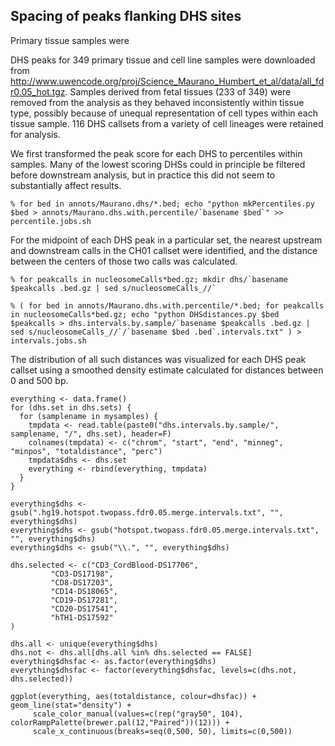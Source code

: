 Spacing of peaks flanking DHS sites
------------------------------------------

Primary tissue samples were 


DHS peaks for 349 primary tissue and cell line samples were downloaded from http://www.uwencode.org/proj/Science_Maurano_Humbert_et_al/data/all_fdr0.05_hot.tgz. Samples derived from fetal tissues (233 of 349) were removed from the analysis as they behaved inconsistently within tissue type, possibly because of unequal representation of cell types within each tissue sample. 116 DHS callsets from a variety of cell lineages were retained for analysis. 

We first transformed the peak score for each DHS to percentiles within samples.  Many of the lowest scoring DHSs could in principle be filtered before downstream analysis, but in practice this did not seem to substantially affect results. 

```
% for bed in annots/Maurano.dhs/*.bed; echo "python mkPercentiles.py $bed > annots/Maurano.dhs.with.percentile/`basename $bed`" >> percentile.jobs.sh
```

For the midpoint of each DHS peak in a particular set, the nearest upstream and downstream calls in the CH01 callset were identified, and the distance between the centers of those two calls was calculated. 

```
% for peakcalls in nucleosomeCalls*bed.gz; mkdir dhs/`basename $peakcalls .bed.gz | sed s/nucleosomeCalls_//`

% ( for bed in annots/Maurano.dhs.with.percentile/*.bed; for peakcalls in nucleosomeCalls*bed.gz; echo "python DHSdistances.py $bed $peakcalls > dhs.intervals.by.sample/`basename $peakcalls .bed.gz | sed s/nucleosomeCalls_//`/`basename $bed .bed`.intervals.txt" ) > intervals.jobs.sh
```

The distribution of all such distances was visualized for each DHS peak callset using a smoothed density estimate calculated for distances between 0 and 500 bp.

```
everything <- data.frame()
for (dhs.set in dhs.sets) {
  for (samplename in mysamples) {
    tmpdata <- read.table(paste0("dhs.intervals.by.sample/", samplename, "/", dhs.set), header=F)
    colnames(tmpdata) <- c("chrom", "start", "end", "minneg", "minpos", "totaldistance", "perc")
    tmpdata$dhs <- dhs.set
    everything <- rbind(everything, tmpdata)	
  }
}

everything$dhs <- gsub(".hg19.hotspot.twopass.fdr0.05.merge.intervals.txt", "", everything$dhs)
everything$dhs <- gsub("hotspot.twopass.fdr0.05.merge.intervals.txt", "", everything$dhs)
everything$dhs <- gsub("\\.", "", everything$dhs)

dhs.selected <- c("CD3_CordBlood-DS17706",
		 "CD3-DS17198",
		 "CD8-DS17203",
		 "CD14-DS18065",
		 "CD19-DS17281",
		 "CD20-DS17541",
		 "hTH1-DS17592"
)

dhs.all <- unique(everything$dhs)
dhs.not <- dhs.all[dhs.all %in% dhs.selected == FALSE]
everything$dhsfac <- as.factor(everything$dhs)
everything$dhsfac <- factor(everything$dhsfac, levels=c(dhs.not, dhs.selected))

ggplot(everything, aes(totaldistance, colour=dhsfac)) + geom_line(stat="density") +
     scale_color_manual(values=c(rep("gray50", 104), colorRampPalette(brewer.pal(12,"Paired"))(12))) +
     scale_x_continuous(breaks=seq(0,500, 50), limits=c(0,500))
```
